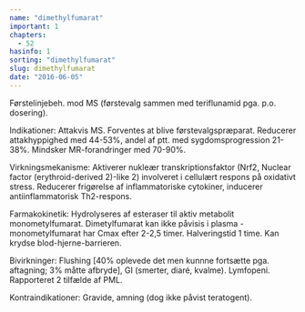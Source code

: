 ```yaml
---
name: "dimethylfumarat"
important: 1
chapters:  
  - 52
hasinfo: 1
sorting: "dimethylfumarat"
slug: dimethylfumarat
date: "2016-06-05"
---
```


Førstelinjebeh. mod MS (førstevalg sammen med teriflunamid pga. p.o. dosering).

Indikationer: Attakvis MS. Forventes at blive førstevalgspræparat. Reducerer attakhyppighed med 44-53%, andel af ptt. med sygdomsprogression 21-38%. Mindsker MR-forandringer med 70-90%.

Virkningsmekanisme: Aktiverer nukleær transkriptionsfaktor (Nrf2, Nuclear factor (erythroid-derived 2)-like 2) involveret i cellulært respons på oxidativt stress. Reducerer frigørelse af inflammatoriske cytokiner, inducerer antiinflammatorisk Th2-respons.

Farmakokinetik: Hydrolyseres af esteraser til aktiv metabolit monometylfumarat. Dimetylfumarat kan ikke påvisis i plasma - monometylfumarat har Cmax efter 2-2,5 timer. Halveringstid 1 time. Kan krydse blod-hjerne-barrieren.

Bivirkninger: Flushing [40% oplevede det men kunnne fortsætte pga. aftagning; 3% måtte afbryde], GI (smerter, diaré, kvalme). Lymfopeni. Rapporteret 2 tilfælde af PML.

Kontraindikationer: Gravide, amning (dog ikke påvist teratogent).
